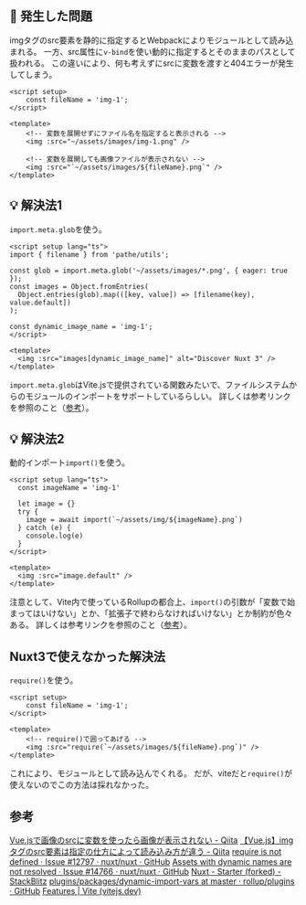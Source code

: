 ## 🤔 発生した問題
imgタグのsrc要素を静的に指定するとWebpackによりモジュールとして読み込まれる。
一方、src属性に`v-bind`を使い動的に指定するとそのままのパスとして扱われる。
この違いにより、何も考えずにsrcに変数を渡すと404エラーが発生してしまう。
```vue
<script setup>
    const fileName = 'img-1';
</script>

<template>
    <!-- 変数を展開せずにファイル名を指定すると表示される -->
    <img :src="~/assets/images/img-1.png" />

    <!-- 変数を展開しても画像ファイルが表示されない -->
    <img :src="`~/assets/images/${fileName}.png`" />
</template>
```

## 💡 解決法1
`import.meta.glob`を使う。
```vue
<script setup lang="ts">
import { filename } from 'pathe/utils';

const glob = import.meta.glob('~/assets/images/*.png', { eager: true });
const images = Object.fromEntries(
  Object.entries(glob).map(([key, value]) => [filename(key), value.default])
);

const dynamic_image_name = 'img-1';
</script>

<template>
  <img :src="images[dynamic_image_name]" alt="Discover Nuxt 3" />
</template>
```
`import.meta.glob`はVite.jsで提供されている関数みたいで、ファイルシステムからのモジュールのインポートをサポートしているらしい。
詳しくは参考リンクを参照のこと（[参考](https://vitejs.dev/guide/features.html#glob-import)）。

## 💡 解決法2
動的インポート`import()`を使う。
```vue
<script setup lang="ts">
  const imageName = 'img-1'

  let image = {}
  try {
    image = await import(`~/assets/img/${imageName}.png`)
  } catch (e) {
    console.log(e)
  }
</script>

<template>
  <img :src="image.default" />
</template>
```
注意として、Vite内で使っているRollupの都合上、`import()`の引数が「変数で始まってはいけない」とか、「拡張子で終わらなければいけない」とか制約が色々ある。
詳しくは参考リンクを参照のこと（[参考](https://github.com/rollup/plugins/tree/master/packages/dynamic-import-vars#limitations)）。

## Nuxt3で使えなかった解決法
`require()`を使う。
```vue
<script setup>
    const fileName = 'img-1';
</script>

<template>
    <!-- require()で囲ってあげる -->
    <img :src="require(`~/assets/images/${fileName}.png`)" />
</template>
```
これにより、モジュールとして読み込んでくれる。
だが、viteだと`require()`が使えないのでこの方法は採れなかった。

## 参考
[Vue.jsで画像のsrcに変数を使ったら画像が表示されない - Qiita](https://qiita.com/yusuke1209kitamura/items/fa92ab869ac4955b47d8)
[【Vue.js】imgタグのsrc要素は指定の仕方によって読み込み方が違う - Qiita](https://qiita.com/coppieee/items/4260bd0af246aebf5557)
[require is not defined · Issue #12797 · nuxt/nuxt · GitHub](https://github.com/nuxt/nuxt/issues/12797)
[Assets with dynamic names are not resolved · Issue #14766 · nuxt/nuxt · GitHub](https://github.com/nuxt/nuxt/issues/14766)
[Nuxt - Starter (forked) - StackBlitz](https://stackblitz.com/edit/github-pq8nym-aoavsh?file=app.vue)
[plugins/packages/dynamic-import-vars at master · rollup/plugins · GitHub](https://github.com/rollup/plugins/tree/master/packages/dynamic-import-vars#limitations)
[Features | Vite (vitejs.dev)](https://vitejs.dev/guide/features.html)